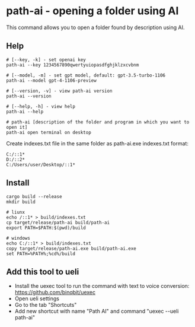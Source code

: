 # path-ai - opening a folder using AI
This command allows you to open a folder found by description using AI.

## Help
```shell
# [--key, -k] - set openai key
path-ai --key 1234567890qwertyuiopasdfghjklzxcvbnm

# [--model, -m] - set gpt model, default: gpt-3.5-turbo-1106
path-ai --model gpt-4-1106-preview

# [--version, -v] - view path-ai version
path-ai --version

# [--help, -h] - view help
path-ai --help

# path-ai [description of the folder and program in which you want to open it]
path-ai open terminal on desktop
```

Create indexes.txt file in the same folder as path-ai.exe
indexes.txt format:
```
C:/::1*
D:/::2*
C:/Users/user/Desktop/::1*
```

## Install
```shell
cargo build --release
mkdir build

# liunx
echo /::1* > build/indexes.txt
cp target/release/path-ai build/path-ai
export PATH=$PATH:$(pwd)/build

# windows
echo C:/::1* > build/indexes.txt
copy target/release/path-ai.exe build/path-ai.exe
set PATH=%PATH%;%cd%/build
```

## Add this tool to ueli
- Install the uexec tool to run the command with text to voice conversion: https://github.com/binqbit/uexec
- Open ueli settings
- Go to the tab "Shortcuts"
- Add new shortcut with name "Path AI" and command "uexec --ueli path-ai"
